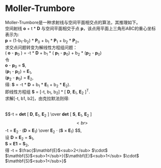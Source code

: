 # Moller-Trumbore
Moller-Trumbore是一种求射线与空间平面相交点的算法，其推理如下。<br>
空间射线 $\mathbf{o}$ + t * $\mathbf{D}$ 与空间平面相交于点 $\mathbf{p}$，该点用平面上三角形ABC的重心坐标表示为:
<br> $\mathbf{p}$ = (1-b<sub>1</sub>-b<sub>2</sub>) * $\mathbf{P}$<sub>0</sub> + b<sub>1</sub> * $\mathbf{P}$<sub>1</sub> + b<sub>2</sub> * $\mathbf{P}$<sub>2</sub>。<br>
求交点问题转变为解线性方程组问题：
<br> ( $\mathbf{o}$ - $\mathbf{p}$<sub>0</sub> ) = -t * $\mathbf{D}$ + b<sub>1</sub> * ( $\mathbf{p}$<sub>1</sub> - $\mathbf{p}$<sub>0</sub>) + b<sub>2</sub> * ($\mathbf{p}$<sub>2</sub> - $\mathbf{p}$<sub>0</sub>) <br>
令 
<br> $\mathbf{o}$ - $\mathbf{p}$<sub>0</sub> = $\mathbf{S}$, 
<br> ($\mathbf{p}$<sub>1</sub> - $\mathbf{p}$<sub>0</sub>) = $\mathbf{E}$<sub>1</sub>,
<br> ($\mathbf{p}$<sub>2</sub> - $\mathbf{p}$<sub>0</sub>) = $\mathbf{E}$<sub>2</sub>,
<br>得:  $\mathbf{S}$ = -t * $\mathbf{D}$ + b<sub>1</sub> * $\mathbf{E}$<sub>1</sub> + b<sub>2</sub> * $\mathbf{E}$<sub>2</sub>).
<br>即线性方程组 $\mathbf{S}$ = [-t, b<sub>1</sub>, b<sub>2</sub>] * [ $\mathbf{D}$, $\mathbf{E}$<sub>1</sub>, $\mathbf{E}$<sub>2</sub> ]<sup>T</sup>.
<br>求解[-t, b1, b2]，由克拉默法则得:
<br> 
<br> 
<br> $$\-t = $\mathbf{det}$ [ $\mathbf{D}$, $\mathbf{E}$<sub>1</sub>, $\mathbf{E}$<sub>2</sub> ]  \over  $\mathbf{det}$ [ $\mathbf{S}$, $\mathbf{E}$<sub>1</sub>, $\mathbf{E}$<sub>2</sub> ]$$
<br> $$\-t = $\mathbf{E}$<sub>2</sub> $\cdot$ ($\mathbf{D}$ $\times$ $\mathbf{E}$<sub>1</sub>)  \over  $\mathbf{E}$<sub>2</sub> $\cdot$ ($\mathbf{S}$ $\times$ $\mathbf{E}$<sub>1</sub>) $$,
<br> 设 $\mathbf{D}$ $\times$ $\mathbf{E}$<sub>2</sub> = $\mathbf{S}$<sub>1</sub>,
<br> $\mathbf{S}$ $\times$ $\mathbf{E1}$ = $\mathbf{S}$<sub>2</sub>,
<br> 得  -t = $\frac{$\mathbf{E}$<sub>2</sub> $\cdot$ $\mathbf{S}$<sub>1</sub>}{$\mathbf{E}$<sub>1</sub> $\cdot$ $\mathbf{S}$<sub>1</sub>}$
